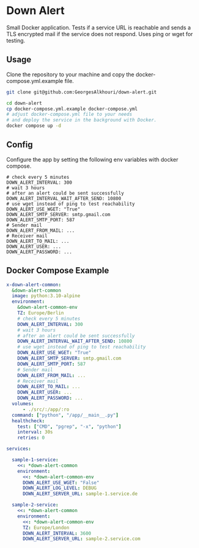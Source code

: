 # Down Alert
Small Docker application. Tests if a service URL is reachable and sends a TLS encrypted mail if the service does not respond.
Uses ping or wget for testing.

## Usage

Clone the repository to your machine and copy the docker-compose.yml.example file.


```bash
git clone git@github.com:GeorgesAlkhouri/down-alert.git

cd down-alert
cp docker-compose.yml.example docker-compose.yml
# adjust docker-compose.yml file to your needs
# and deploy the service in the background with Docker.
docker compose up -d
```


## Config

Configure the app by setting the following env variables with docker compose.

```
# check every 5 minutes
DOWN_ALERT_INTERVAL: 300
# wait 3 hours
# after an alert could be sent successfully
DOWN_ALERT_INTERVAL_WAIT_AFTER_SEND: 10800
# use wget instead of ping to test reachability
DOWN_ALERT_USE_WGET: "True"
DOWN_ALERT_SMTP_SERVER: smtp.gmail.com
DOWN_ALERT_SMTP_PORT: 587
# Sender mail
DOWN_ALERT_FROM_MAIL: ...
# Receiver mail
DOWN_ALERT_TO_MAIL: ...
DOWN_ALERT_USER: ...
DOWN_ALERT_PASSWORD: ...
```

## Docker Compose Example

```yaml
x-down-alert-common:
  &down-alert-common
  image: python:3.10-alpine
  environment:
    &down-alert-common-env
    TZ: Europe/Berlin
    # check every 5 minutes
    DOWN_ALERT_INTERVAL: 300
    # wait 3 hours
    # after an alert could be sent successfully
    DOWN_ALERT_INTERVAL_WAIT_AFTER_SEND: 10800
    # use wget instead of ping to test reachability
    DOWN_ALERT_USE_WGET: "True"
    DOWN_ALERT_SMTP_SERVER: smtp.gmail.com
    DOWN_ALERT_SMTP_PORT: 587
    # Sender mail
    DOWN_ALERT_FROM_MAIL: ...
    # Receiver mail
    DOWN_ALERT_TO_MAIL: ...
    DOWN_ALERT_USER: ...
    DOWN_ALERT_PASSWORD: ...
  volumes:
      - ./src/:/app/:ro
  command: ["python", "/app/__main__.py"]
  healthcheck:
    test: ["CMD", "pgrep", "-x", "python"]
    interval: 30s
    retries: 0

services:

  sample-1-service:
    <<: *down-alert-common
    environment:
      <<: *down-alert-common-env
      DOWN_ALERT_USE_WGET: "False"
      DOWN_ALERT_LOG_LEVEL: DEBUG
      DOWN_ALERT_SERVER_URL: sample-1.service.de

  sample-2-service:
    <<: *down-alert-common
    environment:
      <<: *down-alert-common-env
      TZ: Europe/London
      DOWN_ALERT_INTERVAL: 3600
      DOWN_ALERT_SERVER_URL: sample-2.service.com
```
